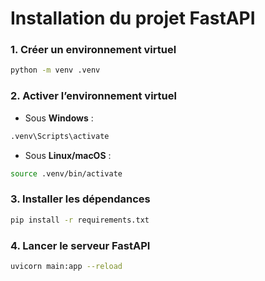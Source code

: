 # Installation du projet FastAPI

### 1. Créer un environnement virtuel

```bash
python -m venv .venv
````

### 2. Activer l’environnement virtuel

* Sous **Windows** :

```bash
.venv\Scripts\activate
```

* Sous **Linux/macOS** :

```bash
source .venv/bin/activate
```

### 3. Installer les dépendances

```bash
pip install -r requirements.txt
```

### 4. Lancer le serveur FastAPI

```bash
uvicorn main:app --reload
```